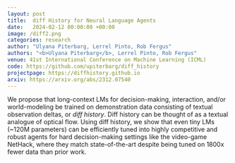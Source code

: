 ```yaml
---
layout: post
title:  diff History for Neural Language Agents
date:   2024-02-12 00:00:00 +00:00
image: /diff2.png
categories: research
author: "Ulyana Piterbarg, Lerrel Pinto, Rob Fergus"
authors: "<b>Ulyana Piterbarg</b>, Lerrel Pinto, Rob Fergus"
venue: 41st International Conference on Machine Learning (ICML)
code: https://github.com/upiterbarg/diff_history
projectpage: https://diffhistory.github.io
arxiv: https://arxiv.org/abs/2312.07540
---
```

We propose that long-context LMs for decision-making, interaction, and/or world-modeling be trained on demonstration data consisting of textual observation deltas, or *diff history*. Diff history can be thought of as a textual analogue of optical flow. Using diff history, we show that even tiny LMs (~120M parameters) can be efficiently tuned into highly competitive and robust agents for hard decision-making settings like the video-game NetHack, where they match state-of-the-art despite being tuned on 1800x fewer data than prior work.
